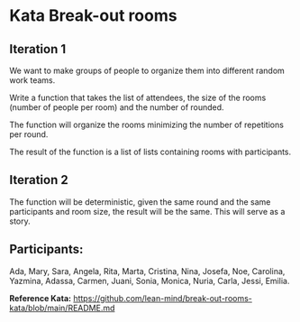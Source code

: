 # Kata Break-out rooms

## Iteration 1
We want to make groups of people to organize them into different random work teams.

Write a function that takes the list of attendees, the size of the rooms (number of people per room) and the number of rounded.

The function will organize the rooms minimizing the number of repetitions per round.

The result of the function is a list of lists containing rooms with participants.

## Iteration 2

The function will be deterministic, given the same round and the same participants and room size, the result will be the same. This will serve as a story.

## Participants:

Ada, Mary, Sara, Angela, Rita, Marta, Cristina, Nina, Josefa, Noe, Carolina, Yazmina, Adassa, Carmen, Juani, Sonia, Monica, Nuria, Carla, Jessi, Emilia.

**Reference Kata:** 
https://github.com/lean-mind/break-out-rooms-kata/blob/main/README.md